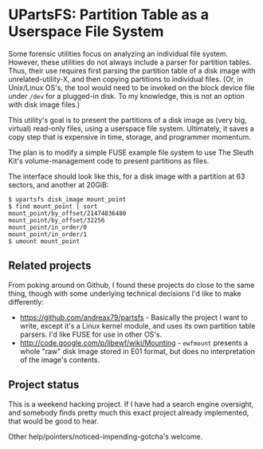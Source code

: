 UPartsFS: Partition Table as a Userspace File System
====================================================

Some forensic utilities focus on analyzing an individual file system.  However, these utilities do not always include a parser for partition tables.  Thus, their use requires first parsing the partition table of a disk image with unrelated-utility-X, and then copying partitions to individual files.  (Or, in Unix/Linux OS's, the tool would need to be invoked on the block device file under `/dev` for a plugged-in disk.  To my knowledge, this is not an option with disk image files.)

This utility's goal is to present the partitions of a disk image as (very big, virtual) read-only files, using a userspace file system.  Ultimately, it saves a copy step that is expensive in time, storage, and programmer momentum.

The plan is to modify a simple FUSE example file system to use The Sleuth Kit's volume-management code to present partitions as files.

The interface should look like this, for a disk image with a partition at 63 sectors, and another at 20GiB:

    $ upartsfs disk_image mount_point
    $ find mount_point | sort
    mount_point/by_offset/21474836480
    mount_point/by_offset/32256
    mount_point/in_order/0
    mount_point/in_order/1
    $ umount mount_point


Related projects
----------------

From poking around on Github, I found these projects do close to the same thing, though with some underlying technical decisions I'd like to make differently:

* https://github.com/andreax79/partsfs - Basically the project I want to write, except it's a Linux kernel module, and uses its own partition table parsers.  I'd like FUSE for use in other OS's.
* http://code.google.com/p/libewf/wiki/Mounting - `ewfmount` presents a whole "raw" disk image stored in E01 format, but does no interpretation of the image's contents.


Project status
--------------

This is a weekend hacking project.  If I have had a search engine oversight, and somebody finds pretty much this exact project already implemented, that would be good to hear.

Other help/pointers/noticed-impending-gotcha's welcome.
